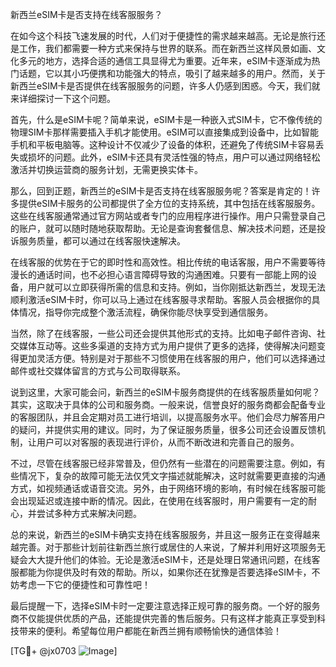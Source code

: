 新西兰eSIM卡是否支持在线客服服务？

在如今这个科技飞速发展的时代，人们对于便捷性的需求越来越高。无论是旅行还是工作，我们都需要一种方式来保持与世界的联系。而在新西兰这样风景如画、文化多元的地方，选择合适的通信工具显得尤为重要。近年来，eSIM卡逐渐成为热门话题，它以其小巧便携和功能强大的特点，吸引了越来越多的用户。然而，关于新西兰eSIM卡是否提供在线客服服务的问题，许多人仍感到困惑。今天，我们就来详细探讨一下这个问题。

首先，什么是eSIM卡呢？简单来说，eSIM卡是一种嵌入式SIM卡，它不像传统的物理SIM卡那样需要插入手机才能使用。eSIM可以直接集成到设备中，比如智能手机和平板电脑等。这种设计不仅减少了设备的体积，还避免了传统SIM卡容易丢失或损坏的问题。此外，eSIM卡还具有灵活性强的特点，用户可以通过网络轻松激活并切换运营商的服务计划，无需更换实体卡。

那么，回到正题，新西兰的eSIM卡是否支持在线客服服务呢？答案是肯定的！许多提供eSIM卡服务的公司都提供了全方位的支持系统，其中包括在线客服服务。这些在线客服通常通过官方网站或者专门的应用程序进行操作。用户只需登录自己的账户，就可以随时随地获取帮助。无论是查询套餐信息、解决技术问题，还是投诉服务质量，都可以通过在线客服快速解决。

在线客服的优势在于它的即时性和高效性。相比传统的电话客服，用户不需要等待漫长的通话时间，也不必担心语言障碍导致的沟通困难。只要有一部能上网的设备，用户就可以立即获得所需的信息和支持。例如，当你刚抵达新西兰，发现无法顺利激活eSIM卡时，你可以马上通过在线客服寻求帮助。客服人员会根据你的具体情况，指导你完成整个激活流程，确保你能尽快享受到通信服务。

当然，除了在线客服，一些公司还会提供其他形式的支持。比如电子邮件咨询、社交媒体互动等。这些多渠道的支持方式为用户提供了更多的选择，使得解决问题变得更加灵活方便。特别是对于那些不习惯使用在线客服的用户，他们可以选择通过邮件或社交媒体留言的方式与公司取得联系。

说到这里，大家可能会问，新西兰的eSIM卡服务商提供的在线客服质量如何呢？其实，这取决于具体的公司和服务商。一般来说，信誉良好的服务商都会配备专业的客服团队，并且会定期对员工进行培训，以提高服务水平。他们会尽力解答用户的疑问，并提供实用的建议。同时，为了保证服务质量，很多公司还会设置反馈机制，让用户可以对客服的表现进行评价，从而不断改进和完善自己的服务。

不过，尽管在线客服已经非常普及，但仍然有一些潜在的问题需要注意。例如，有些情况下，复杂的故障可能无法仅凭文字描述就能解决，这时就需要更直接的沟通方式，如视频通话或语音交流。另外，由于网络环境的影响，有时候在线客服可能会出现延迟或连接中断的情况。因此，在使用在线客服时，用户需要有一定的耐心，并尝试多种方式来解决问题。

总的来说，新西兰的eSIM卡确实支持在线客服服务，并且这一服务正在变得越来越完善。对于那些计划前往新西兰旅行或居住的人来说，了解并利用好这项服务无疑会大大提升他们的体验。无论是激活eSIM卡，还是处理日常通讯问题，在线客服都能为你提供及时有效的帮助。所以，如果你还在犹豫是否要选择eSIM卡，不妨考虑一下它的便捷性和可靠性吧！

最后提醒一下，选择eSIM卡时一定要注意选择正规可靠的服务商。一个好的服务商不仅能提供优质的产品，还能提供完善的售后服务。只有这样才能真正享受到科技带来的便利。希望每位用户都能在新西兰拥有顺畅愉快的通信体验！

[TG💪+ @jx0703 ![Image](https://github.com/user-attachments/assets/dbca1d08-cadb-493c-b0ec-ad6f7a83f270)]